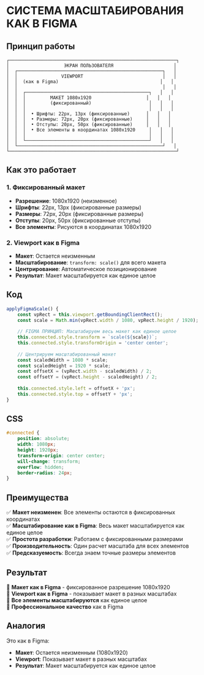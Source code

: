# СИСТЕМА МАСШТАБИРОВАНИЯ КАК В FIGMA

## Принцип работы

```
┌─────────────────────────────────────────────────────────────┐
│                    ЭКРАН ПОЛЬЗОВАТЕЛЯ                      │
│  ┌─────────────────────────────────────────────────────┐   │
│  │                VIEWPORT                             │   │
│  │  (как в Figma)                                     │   │
│  │                                                     │   │
│  │  ┌─────────────────────────────────────────────┐   │   │
│  │  │         МАКЕТ 1080x1920                    │   │   │
│  │  │         (фиксированный)                     │   │   │
│  │  │                                             │   │   │
│  │  │  • Шрифты: 22px, 13px (фиксированные)      │   │   │
│  │  │  • Размеры: 72px, 20px (фиксированные)     │   │   │
│  │  │  • Отступы: 20px, 50px (фиксированные)     │   │   │
│  │  │  • Все элементы в координатах 1080x1920     │   │   │
│  │  │                                             │   │   │
│  │  └─────────────────────────────────────────────┘   │   │
│  └─────────────────────────────────────────────────────┘   │
└─────────────────────────────────────────────────────────────┘
```

## Как это работает

### 1. Фиксированный макет
- **Разрешение**: 1080x1920 (неизменное)
- **Шрифты**: 22px, 13px (фиксированные размеры)
- **Размеры**: 72px, 20px (фиксированные размеры)
- **Отступы**: 20px, 50px (фиксированные отступы)
- **Все элементы**: Рисуются в координатах 1080x1920

### 2. Viewport как в Figma
- **Макет**: Остается неизменным
- **Масштабирование**: `transform: scale()` для всего макета
- **Центрирование**: Автоматическое позиционирование
- **Результат**: Макет масштабируется как единое целое

## Код

```javascript
applyFigmaScale() {
    const vpRect = this.viewport.getBoundingClientRect();
    const scale = Math.min(vpRect.width / 1080, vpRect.height / 1920);
    
    // FIGMA ПРИНЦИП: Масштабируем весь макет как единое целое
    this.connected.style.transform = `scale(${scale})`;
    this.connected.style.transformOrigin = 'center center';
    
    // Центрируем масштабированный макет
    const scaledWidth = 1080 * scale;
    const scaledHeight = 1920 * scale;
    const offsetX = (vpRect.width - scaledWidth) / 2;
    const offsetY = (vpRect.height - scaledHeight) / 2;
    
    this.connected.style.left = offsetX + 'px';
    this.connected.style.top = offsetY + 'px';
}
```

## CSS

```css
#connected {
    position: absolute;
    width: 1080px;
    height: 1920px;
    transform-origin: center center;
    will-change: transform;
    overflow: hidden;
    border-radius: 24px;
}
```

## Преимущества

✅ **Макет неизменен**: Все элементы остаются в фиксированных координатах  
✅ **Масштабирование как в Figma**: Весь макет масштабируется как единое целое  
✅ **Простота разработки**: Работаем с фиксированными размерами  
✅ **Производительность**: Один расчет масштаба для всех элементов  
✅ **Предсказуемость**: Всегда знаем точные размеры элементов  

## Результат

🎯 **Макет как в Figma** - фиксированное разрешение 1080x1920  
🎯 **Viewport как в Figma** - показывает макет в разных масштабах  
🎯 **Все элементы масштабируются** как единое целое  
🎯 **Профессиональное качество** как в Figma  

## Аналогия

Это как в Figma:
- **Макет**: Остается неизменным (1080x1920)
- **Viewport**: Показывает макет в разных масштабах
- **Результат**: Макет масштабируется как единое целое

